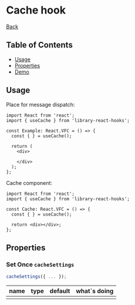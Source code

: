 # Cache hook

[comment]: <> (description)

[comment]: <> (image)

[Back](https://github.com/Ann2827/library-react-hooks/blob/main/README.md)

## Table of Contents

- [Usage](#usage)
- [Properties](#properties)
- [Demo](https://ann2827.github.io/library-react-hooks/cache)

## Usage <a name = "usage"></a>

Place for message dispatch:

```tsx
import React from 'react';
import { useCache } from 'library-react-hooks';

const Example: React.VFC = () => {
  const { } = useCache();

  return (
    <div>

    </div>
  );
};
```

Cache component:

```tsx
import React from 'react';
import { useCache } from 'library-react-hooks';

const Cache: React.VFC = () => {
  const { } = useCache();

  return <div></div>;
};
```

## Properties <a name = "properties"></a>

### Set Once `cacheSettings`

```ts
cacheSettings({ ... });
```

| name | type | default | what`s doing |
| ------ | ------ | ------ | ------ |
|  |  |  |  |
